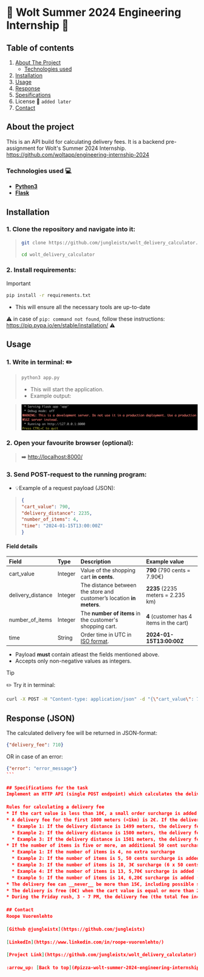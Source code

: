 # :pizza: Wolt Summer 2024 Engineering Internship :pizza:

## Table of contents
1. [About The Project](#about-the-project)
   * [Technologies used](#technologies-used-computer)
3. [Installation](#installation)
4. [Usage](#usage)
5. [Response](#response-json)
6. [Spesifications](#specifications-for-the-task)
7. License :construction: `added later`
8. [Contact](#contact)

<!-- 7. [License](#license) :construction: `added later`  -->

## About the project
This is an API build for calculating delivery fees. It is a backend pre-assignment for Wolt's Summer 2024 Internship.
https://github.com/woltapp/engineering-internship-2024

### Technologies used :computer:
- **[Python3](https://docs.python.org/3/)**
- **[Flask](https://flask.palletsprojects.com/en/3.0.x/)**

## Installation
### 1. Clone the repository and navigate into it:
> ```bash
> git clone https://github.com/jungleistx/wolt_delivery_calculator.git
>   ```
> ```bash
> cd wolt_delivery_calculator
>   ```

### 2. Install requirements:
> [!IMPORTANT]
> ```bash
> pip install -r requirements.txt
> ```
> - This will ensure all the necessary tools are up-to-date
>
> :warning: in case of ```pip: command not found```,
> follow these instructions: https://pip.pypa.io/en/stable/installation/ :warning:

## Usage
### 1. Write in terminal: :pencil2:
> ```bash
> python3 app.py
> ```
> - This will start the application.
> - Example output:

> <p align="center" border="none">
>  <img alt="terminal_view" src="img/terminal_view.png" align="center">
> </p>


### 2. Open your favourite browser (optional):
> :arrow_right:  [http://localhost:8000/](http://localhost:8000/)

### 3. Send POST-request to the running program:
- :bulb:Example of a request payload (JSON):
> ```json
> {
> "cart_value": 790,
> "delivery_distance": 2235,
> "number_of_items": 4,
> "time": "2024-01-15T13:00:00Z"
> }
> ```
#### Field details

| Field             | Type  | Description                                                               | Example value                             |
|:---               |:---   |:---                                                                       |:---                                       |
|cart_value         |Integer|Value of the shopping cart __in cents__.                                   |__790__ (790 cents = 7.90€)                |
|delivery_distance  |Integer|The distance between the store and customer’s location __in meters__.      |__2235__ (2235 meters = 2.235 km)          |
|number_of_items    |Integer|The __number of items__ in the customer's shopping cart.                   |__4__ (customer has 4 items in the cart)   |
|time               |String |Order time in UTC in [ISO format](https://en.wikipedia.org/wiki/ISO_8601). |__2024-01-15T13:00:00Z__                   |
- Payload **must** contain atleast the fields mentioned above.
- Accepts only non-negative values as integers.
> [!TIP]
> :pencil2: Try it in terminal:
> ```bash
> curl -X POST -H "Content-type: application/json" -d "{\"cart_value\": 790, \"delivery_distance\": 2235, \"number_of_items\": 4, \"time\": \"2024-01-15T13:00:00Z\"}" "localhost:8000"
> ```

## Response (JSON)
The calculated delivery fee will be returned in JSON-format:
```json
{"delivery_fee": 710}
```
OR in case of an error:
````json
{"error": "error_message"}
```

## Specifications for the task
Implement an HTTP API (single POST endpoint) which calculates the delivery fee based on the information in the request payload (JSON) and includes the calculated delivery fee in the response payload (JSON).

Rules for calculating a delivery fee
* If the cart value is less than 10€, a small order surcharge is added to the delivery price. The surcharge is the difference between the cart value and 10€. For example if the cart value is 8.90€, the surcharge will be 1.10€.
* A delivery fee for the first 1000 meters (=1km) is 2€. If the delivery distance is longer than that, 1€ is added for every additional 500 meters that the courier needs to travel before reaching the destination. Even if the distance would be shorter than 500 meters, the minimum fee is always 1€.
  * Example 1: If the delivery distance is 1499 meters, the delivery fee is: 2€ base fee + 1€ for the additional 500 m => 3€
  * Example 2: If the delivery distance is 1500 meters, the delivery fee is: 2€ base fee + 1€ for the additional 500 m => 3€
  * Example 3: If the delivery distance is 1501 meters, the delivery fee is: 2€ base fee + 1€ for the first 500 m + 1€ for the second 500 m => 4€
* If the number of items is five or more, an additional 50 cent surcharge is added for each item above and including the fifth item. An extra "bulk" fee applies for more than 12 items of 1,20€
  * Example 1: If the number of items is 4, no extra surcharge
  * Example 2: If the number of items is 5, 50 cents surcharge is added
  * Example 3: If the number of items is 10, 3€ surcharge (6 x 50 cents) is added
  * Example 4: If the number of items is 13, 5,70€ surcharge is added ((9 * 50 cents) + 1,20€)
  * Example 5: If the number of items is 14, 6,20€ surcharge is added ((10 * 50 cents) + 1,20€)
* The delivery fee can __never__ be more than 15€, including possible surcharges.
* The delivery is free (0€) when the cart value is equal or more than 200€.
* During the Friday rush, 3 - 7 PM, the delivery fee (the total fee including possible surcharges) will be multiplied by 1.2x. However, the fee still cannot be more than the max (15€). Considering timezone, for simplicity, **use UTC as a timezone in backend solutions** (so Friday rush is 3 - 7 PM UTC). **In frontend solutions, use the timezone of the browser** (so Friday rush is 3 - 7 PM in the timezone of the browser).

## Contact
Roope Vuorenlehto

[Github @jungleistx](https://github.com/jungleistx)

[LinkedIn](https://www.linkedin.com/in/roope-vuorenlehto/)

[Project Link](https://github.com/jungleistx/wolt_delivery_calculator)

:arrow_up: [Back to top](#pizza-wolt-summer-2024-engineering-internship-pizza)